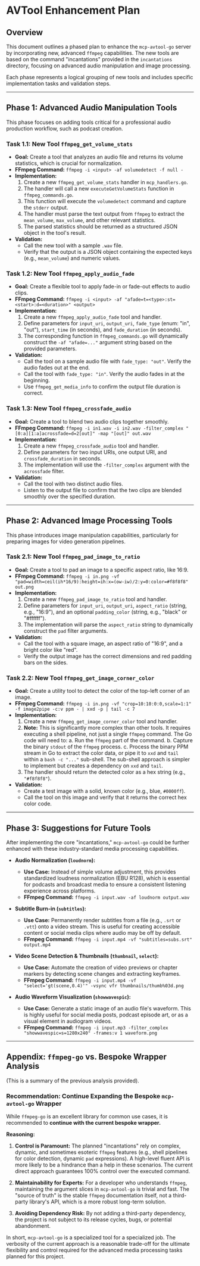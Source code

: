 # AVTool Enhancement Plan

## Overview

This document outlines a phased plan to enhance the `mcp-avtool-go` server by incorporating new, advanced `ffmpeg` capabilities. The new tools are based on the command "incantations" provided in the `incantations` directory, focusing on advanced audio manipulation and image processing.

Each phase represents a logical grouping of new tools and includes specific implementation tasks and validation steps.

---

## Phase 1: Advanced Audio Manipulation Tools

This phase focuses on adding tools critical for a professional audio production workflow, such as podcast creation.

### Task 1.1: New Tool `ffmpeg_get_volume_stats`

*   **Goal:** Create a tool that analyzes an audio file and returns its volume statistics, which is crucial for normalization.
*   **FFmpeg Command:** `ffmpeg -i <input> -af volumedetect -f null -`
*   **Implementation:**
    1.  Create a new `ffmpeg_get_volume_stats` handler in `mcp_handlers.go`.
    2.  The handler will call a new `executeGetVolumeStats` function in `ffmpeg_commands.go`.
    3.  This function will execute the `volumedetect` command and capture the `stderr` output.
    4.  The handler must parse the text output from `ffmpeg` to extract the `mean_volume`, `max_volume`, and other relevant statistics.
    5.  The parsed statistics should be returned as a structured JSON object in the tool's result.
*   **Validation:**
    *   Call the new tool with a sample `.wav` file.
    *   Verify that the output is a JSON object containing the expected keys (e.g., `mean_volume`) and numeric values.

### Task 1.2: New Tool `ffmpeg_apply_audio_fade`

*   **Goal:** Create a flexible tool to apply fade-in or fade-out effects to audio clips.
*   **FFmpeg Command:** `ffmpeg -i <input> -af "afade=t=<type>:st=<start>:d=<duration>" <output>`
*   **Implementation:**
    1.  Create a new `ffmpeg_apply_audio_fade` tool and handler.
    2.  Define parameters for `input_uri`, `output_uri`, `fade_type` (enum: "in", "out"), `start_time` (in seconds), and `fade_duration` (in seconds).
    3.  The corresponding function in `ffmpeg_commands.go` will dynamically construct the `-af "afade=..."` argument string based on the provided parameters.
*   **Validation:**
    *   Call the tool on a sample audio file with `fade_type: "out"`. Verify the audio fades out at the end.
    *   Call the tool with `fade_type: "in"`. Verify the audio fades in at the beginning.
    *   Use `ffmpeg_get_media_info` to confirm the output file duration is correct.

### Task 1.3: New Tool `ffmpeg_crossfade_audio`

*   **Goal:** Create a tool to blend two audio clips together smoothly.
*   **FFmpeg Command:** `ffmpeg -i in1.wav -i in2.wav -filter_complex "[0:a][1:a]acrossfade=d=2[out]" -map "[out]" out.wav`
*   **Implementation:**
    1.  Create a new `ffmpeg_crossfade_audio` tool and handler.
    2.  Define parameters for two input URIs, one output URI, and `crossfade_duration` in seconds.
    3.  The implementation will use the `-filter_complex` argument with the `acrossfade` filter.
*   **Validation:**
    *   Call the tool with two distinct audio files.
    *   Listen to the output file to confirm that the two clips are blended smoothly over the specified duration.

---

## Phase 2: Advanced Image Processing Tools

This phase introduces image manipulation capabilities, particularly for preparing images for video generation pipelines.

### Task 2.1: New Tool `ffmpeg_pad_image_to_ratio`

*   **Goal:** Create a tool to pad an image to a specific aspect ratio, like 16:9.
*   **FFmpeg Command:** `ffmpeg -i in.png -vf "pad=width=ceil(ih*16/9):height=ih:x=(ow-iw)/2:y=0:color=#f8f8f8" out.png`
*   **Implementation:**
    1.  Create a new `ffmpeg_pad_image_to_ratio` tool and handler.
    2.  Define parameters for `input_uri`, `output_uri`, `aspect_ratio` (string, e.g., "16:9"), and an optional `padding_color` (string, e.g., "black" or "#ffffff").
    3.  The implementation will parse the `aspect_ratio` string to dynamically construct the `pad` filter arguments.
*   **Validation:**
    *   Call the tool with a square image, an aspect ratio of "16:9", and a bright color like "red".
    *   Verify the output image has the correct dimensions and red padding bars on the sides.

### Task 2.2: New Tool `ffmpeg_get_image_corner_color`

*   **Goal:** Create a utility tool to detect the color of the top-left corner of an image.
*   **FFmpeg Command:** `ffmpeg -i in.png -vf "crop=10:10:0:0,scale=1:1" -f image2pipe -c:v ppm - | xxd -p | tail -c 7`
*   **Implementation:**
    1.  Create a new `ffmpeg_get_image_corner_color` tool and handler.
    2.  **Note:** This is significantly more complex than other tools. It requires executing a shell pipeline, not just a single `ffmpeg` command. The Go code will need to:
        a. Run the `ffmpeg` part of the command.
        b. Capture the binary `stdout` of the `ffmpeg` process.
        c. Process the binary PPM stream in Go to extract the color data, or pipe it to `xxd` and `tail` within a `bash -c "..."` sub-shell. The sub-shell approach is simpler to implement but creates a dependency on `xxd` and `tail`.
    3.  The handler should return the detected color as a hex string (e.g., `"#f8f8f8"`).
*   **Validation:**
    *   Create a test image with a solid, known color (e.g., blue, `#0000ff`).
    *   Call the tool on this image and verify that it returns the correct hex color code.

---

## Phase 3: Suggestions for Future Tools

After implementing the core "incantations," `mcp-avtool-go` could be further enhanced with these industry-standard media processing capabilities.

*   **Audio Normalization (`loudnorm`):**
    *   **Use Case:** Instead of simple volume adjustment, this provides standardized loudness normalization (EBU R128), which is essential for podcasts and broadcast media to ensure a consistent listening experience across platforms.
    *   **FFmpeg Command:** `ffmpeg -i input.wav -af loudnorm output.wav`

*   **Subtitle Burn-in (`subtitles`):**
    *   **Use Case:** Permanently render subtitles from a file (e.g., `.srt` or `.vtt`) onto a video stream. This is useful for creating accessible content or social media clips where audio may be off by default.
    *   **FFmpeg Command:** `ffmpeg -i input.mp4 -vf "subtitles=subs.srt" output.mp4`

*   **Video Scene Detection & Thumbnails (`thumbnail`, `select`):**
    *   **Use Case:** Automate the creation of video previews or chapter markers by detecting scene changes and extracting keyframes.
    *   **FFmpeg Command:** `ffmpeg -i input.mp4 -vf "select='gt(scene,0.4)'" -vsync vfr thumbnails/thumb%03d.png`

*   **Audio Waveform Visualization (`showwavespic`):**
    *   **Use Case:** Generate a static image of an audio file's waveform. This is highly useful for social media posts, podcast episode art, or as a visual element in audiogram videos.
    *   **FFmpeg Command:** `ffmpeg -i input.mp3 -filter_complex "showwavespic=s=1280x240" -frames:v 1 waveform.png`

---

## Appendix: `ffmpeg-go` vs. Bespoke Wrapper Analysis

(This is a summary of the previous analysis provided).

### **Recommendation: Continue Expanding the Bespoke `mcp-avtool-go` Wrapper**

While `ffmpeg-go` is an excellent library for common use cases, it is recommended to **continue with the current bespoke wrapper.**

**Reasoning:**

1.  **Control is Paramount:** The planned "incantations" rely on complex, dynamic, and sometimes esoteric `ffmpeg` features (e.g., shell pipelines for color detection, dynamic `pad` expressions). A high-level fluent API is more likely to be a hindrance than a help in these scenarios. The current direct approach guarantees 100% control over the executed command.

2.  **Maintainability for Experts:** For a developer who understands `ffmpeg`, maintaining the argument slices in `mcp-avtool-go` is trivial and fast. The "source of truth" is the stable `ffmpeg` documentation itself, not a third-party library's API, which is a more robust long-term solution.

3.  **Avoiding Dependency Risk:** By not adding a third-party dependency, the project is not subject to its release cycles, bugs, or potential abandonment.

In short, `mcp-avtool-go` is a specialized tool for a specialized job. The verbosity of the current approach is a reasonable trade-off for the ultimate flexibility and control required for the advanced media processing tasks planned for this project.
